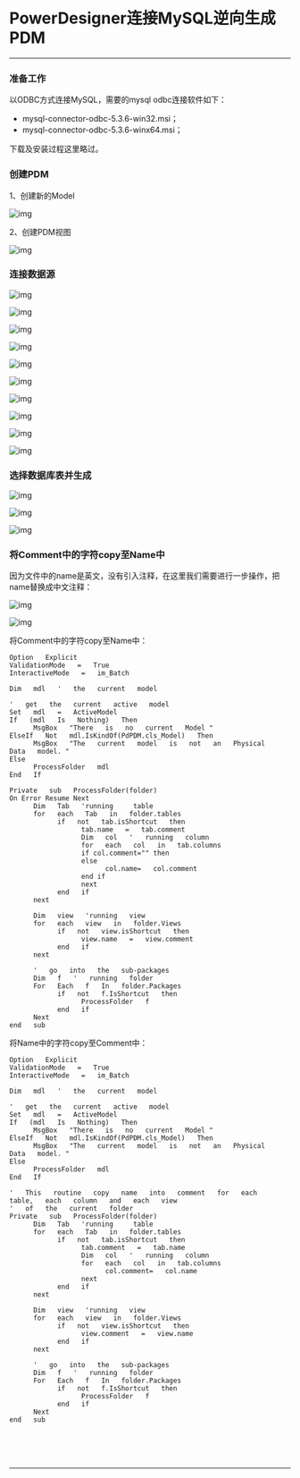 # PowerDesigner连接MySQL逆向生成PDM

---

### 准备工作

以ODBC方式连接MySQL，需要的mysql odbc连接软件如下：

* mysql-connector-odbc-5.3.6-win32.msi；
* mysql-connector-odbc-5.3.6-winx64.msi；

下载及安装过程这里略过。

### 创建PDM

1、创建新的Model

![img](images/20161124212251546)

2、创建PDM视图

![img](images/20161124212333526)

### 连接数据源

![img](images/20161124212417167)

![img](images/20161124212639230)

![img](images/20161124212706699)

![img](images/20161124212728606)

![img](images/20161124212749882)

![img](images/20161124212804679)

![img](images/20161124212828278)

![img](images/20161124212849591)

![img](images/20161124212930962)

![img](images/20161124212959904)

### 选择数据库表并生成

![img](images/20161124213032763)

![img](images/20161124213050826)

![img](images/20161124213130058)

### 将Comment中的字符copy至Name中

因为文件中的name是英文，没有引入注释，在这里我们需要进行一步操作，把name替换成中文注释：

![img](images/20161124213217497)

![img](images/20161124213235608)

将Comment中的字符copy至Name中：

~~~plaintext
Option   Explicit   
ValidationMode   =   True   
InteractiveMode   =   im_Batch  
  
Dim   mdl   '   the   current   model  
  
'   get   the   current   active   model   
Set   mdl   =   ActiveModel   
If   (mdl   Is   Nothing)   Then   
      MsgBox   "There   is   no   current   Model "   
ElseIf   Not   mdl.IsKindOf(PdPDM.cls_Model)   Then   
      MsgBox   "The   current   model   is   not   an   Physical   Data   model. "   
Else   
      ProcessFolder   mdl   
End   If  
  
Private   sub   ProcessFolder(folder)   
On Error Resume Next  
      Dim   Tab   'running     table   
      for   each   Tab   in   folder.tables   
            if   not   tab.isShortcut   then   
                  tab.name   =   tab.comment  
                  Dim   col   '   running   column   
                  for   each   col   in   tab.columns   
                  if col.comment="" then  
                  else  
                        col.name=   col.comment   
                  end if  
                  next   
            end   if   
      next  
  
      Dim   view   'running   view   
      for   each   view   in   folder.Views   
            if   not   view.isShortcut   then   
                  view.name   =   view.comment   
            end   if   
      next  
  
      '   go   into   the   sub-packages   
      Dim   f   '   running   folder   
      For   Each   f   In   folder.Packages   
            if   not   f.IsShortcut   then   
                  ProcessFolder   f   
            end   if   
      Next   
end   sub
~~~

将Name中的字符copy至Comment中：

~~~plaintext
Option   Explicit   
ValidationMode   =   True   
InteractiveMode   =   im_Batch  
  
Dim   mdl   '   the   current   model  
  
'   get   the   current   active   model   
Set   mdl   =   ActiveModel   
If   (mdl   Is   Nothing)   Then   
      MsgBox   "There   is   no   current   Model "   
ElseIf   Not   mdl.IsKindOf(PdPDM.cls_Model)   Then   
      MsgBox   "The   current   model   is   not   an   Physical   Data   model. "   
Else   
      ProcessFolder   mdl   
End   If  
  
'   This   routine   copy   name   into   comment   for   each   table,   each   column   and   each   view   
'   of   the   current   folder   
Private   sub   ProcessFolder(folder)   
      Dim   Tab   'running     table   
      for   each   Tab   in   folder.tables   
            if   not   tab.isShortcut   then   
                  tab.comment   =   tab.name   
                  Dim   col   '   running   column   
                  for   each   col   in   tab.columns   
                        col.comment=   col.name   
                  next   
            end   if   
      next  
  
      Dim   view   'running   view   
      for   each   view   in   folder.Views   
            if   not   view.isShortcut   then   
                  view.comment   =   view.name   
            end   if   
      next  
  
      '   go   into   the   sub-packages   
      Dim   f   '   running   folder   
      For   Each   f   In   folder.Packages   
            if   not   f.IsShortcut   then   
                  ProcessFolder   f   
            end   if   
      Next   
end   sub
~~~



<br/><br/><br/>

---

